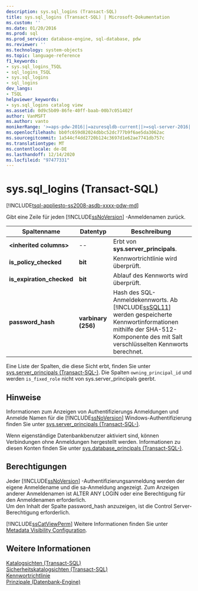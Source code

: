 ```yaml
---
description: sys.sql_logins (Transact-SQL)
title: sys.sql_logins (Transact-SQL) | Microsoft-Dokumentation
ms.custom: ''
ms.date: 01/20/2016
ms.prod: sql
ms.prod_service: database-engine, sql-database, pdw
ms.reviewer: ''
ms.technology: system-objects
ms.topic: language-reference
f1_keywords:
- sys.sql_logins_TSQL
- sql_logins_TSQL
- sys.sql_logins
- sql_logins
dev_langs:
- TSQL
helpviewer_keywords:
- sys.sql_logins catalog view
ms.assetid: 0d9c5b09-86fe-40ff-baab-00b7c051402f
author: VanMSFT
ms.author: vanto
monikerRange: '>=aps-pdw-2016||=azuresqldb-current||>=sql-server-2016||>=sql-server-linux-2017||=azuresqldb-mi-current'
ms.openlocfilehash: bb0fc659d82024dbbc52dc777b9f6ae5da3062ac
ms.sourcegitcommit: 1a544cf4dd2720b124c3697d1e62ae7741db757c
ms.translationtype: MT
ms.contentlocale: de-DE
ms.lasthandoff: 12/14/2020
ms.locfileid: "97477331"
---
```

# <a name="syssql_logins-transact-sql"></a>sys.sql_logins (Transact-SQL)
[!INCLUDE[tsql-appliesto-ss2008-asdb-xxxx-pdw-md](../../includes/tsql-appliesto-ss2008-asdb-xxxx-pdw-md.md)]

  Gibt eine Zeile für jeden [!INCLUDE[ssNoVersion](../../includes/ssnoversion-md.md)] -Anmeldenamen zurück.  
  
|Spaltenname|Datentyp|Beschreibung|  
|-----------------|---------------|-----------------|  
|**\<inherited columns>**|--|Erbt von **sys.server_principals**.|  
|**is_policy_checked**|**bit**|Kennwortrichtlinie wird überprüft.|  
|**is_expiration_checked**|**bit**|Ablauf des Kennworts wird überprüft.|  
|**password_hash**|**varbinary (256)**|Hash des SQL-Anmeldekennworts. Ab [!INCLUDE[ssSQL11](../../includes/sssql11-md.md)] werden gespeicherte Kennwortinformationen mithilfe der SHA-512-Komponente des mit Salt verschlüsselten Kennworts berechnet.|  
  
 Eine Liste der Spalten, die diese Sicht erbt, finden Sie unter [sys.server_principals &#40;Transact-SQL-&#41;](../../relational-databases/system-catalog-views/sys-server-principals-transact-sql.md). Die Spalten `owning_principal_id` und werden `is_fixed_role` nicht von sys.server_principals geerbt.
  
## <a name="remarks"></a>Hinweise  
 Informationen zum Anzeigen von Authentifizierungs Anmeldungen und Anmelde Namen für die [!INCLUDE[ssNoVersion](../../includes/ssnoversion-md.md)] Windows-Authentifizierung finden Sie unter [sys.server_principals &#40;Transact-SQL-&#41;](../../relational-databases/system-catalog-views/sys-server-principals-transact-sql.md).  
  
 Wenn eigenständige Datenbankbenutzer aktiviert sind, können Verbindungen ohne Anmeldungen hergestellt werden. Informationen zu diesen Konten finden Sie unter  [sys.database_principals &#40;Transact-SQL-&#41;](../../relational-databases/system-catalog-views/sys-database-principals-transact-sql.md).  
  
## <a name="permissions"></a>Berechtigungen  
 Jeder [!INCLUDE[ssNoVersion](../../includes/ssnoversion-md.md)] -Authentifizierungsanmeldung werden der eigene Anmeldename und die sa-Anmeldung angezeigt. Zum Anzeigen anderer Anmeldenamen ist ALTER ANY LOGIN oder eine Berechtigung für den Anmeldenamen erforderlich.  
 Um den Inhalt der Spalte password_hash anzuzeigen, ist die Control Server-Berechtigung erforderlich.
  
 [!INCLUDE[ssCatViewPerm](../../includes/sscatviewperm-md.md)] Weitere Informationen finden Sie unter [Metadata Visibility Configuration](../../relational-databases/security/metadata-visibility-configuration.md).  
  
## <a name="see-also"></a>Weitere Informationen  
 [Katalogsichten &#40;Transact-SQL&#41;](../../relational-databases/system-catalog-views/catalog-views-transact-sql.md)   
 [Sicherheitskatalogsichten &#40;Transact-SQL&#41;](../../relational-databases/system-catalog-views/security-catalog-views-transact-sql.md)   
 [Kennwortrichtlinie](../../relational-databases/security/password-policy.md)   
 [Prinzipale &#40;Datenbank-Engine&#41;](../../relational-databases/security/authentication-access/principals-database-engine.md)  
  
  
